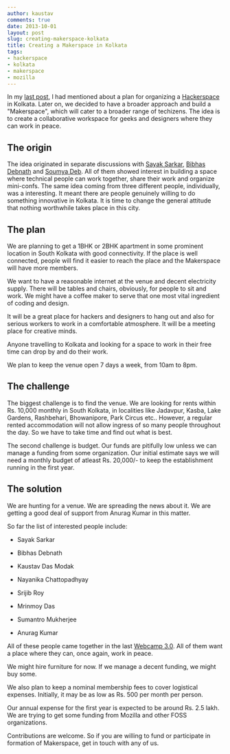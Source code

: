 ```yaml
---
author: kaustav
comments: true
date: 2013-10-01
layout: post
slug: creating-makerspace-kolkata
title: Creating a Makerspace in Kolkata
tags:
- hackerspace
- kolkata
- makerspace
- mozilla
---
```


In my [last post](http://kaustav.codebinders.com/2013/09/webcamp-3-0-kolkata-productive-meetup-geeks.html), I had mentioned about a plan for organizing a [Hackerspace](http://en.wikipedia.org/wiki/Hackerspace) in Kolkata. Later on, we decided to have a broader approach and build a "Makerspace", which will cater to a broader range of techizens. The idea is to create a collaborative workspace for geeks and designers where they can work in peace.<!-- more -->



## The origin



The idea originated in separate discussions with [Sayak Sarkar](http://sayak.in), [Bibhas Debnath](https://twitter.com/iAmBibhas) and [Soumya Deb](http://debs.io). All of them showed interest in building a space where technical people can work together, share their work and organize mini-confs. The same idea coming from three different people, individually, was a interesting. It meant there are people genuinely willing to do something innovative in Kolkata. It is time to change the general attitude that nothing worthwhile takes place in this city.



## The plan



We are planning to get a 1BHK or 2BHK apartment in some prominent location in South Kolkata with good connectivity. If the place is well connected, people will find it easier to reach the place and the Makerspace will have more members.

We want to have a reasonable internet at the venue and decent electricity supply. There will be tables and chairs, obviously, for people to sit and work. We might have a coffee maker to serve that one most vital ingredient of coding and design.

It will be a great place for hackers and designers to hang out and also for serious workers to work in a comfortable atmosphere. It will be a meeting place for creative minds.

Anyone travelling to Kolkata and looking for a space to work in their free time can drop by and do their work.

We plan to keep the venue open 7 days a week, from 10am to 8pm.



## The challenge



The biggest challenge is to find the venue. We are looking for rents within Rs. 10,000 monthly in South Kolkata, in localities like Jadavpur, Kasba, Lake Gardens, Rashbehari, Bhowanipore, Park Circus etc.. However, a regular rented accommodation will not allow ingress of so many people throughout the day. So we have to take time and find out what is best.

The second challenge is budget. Our funds are pitifully low unless we can manage a funding from some organization. Our initial estimate says we will need a monthly budget of atleast Rs. 20,000/- to keep the establishment running in the first year.



## The solution



We are hunting for a venue. We are spreading the news about it. We are getting a good deal of support from Anurag Kumar in this matter.

So far the list of interested people include:





  * Sayak Sarkar


  * Bibhas Debnath


  * Kaustav Das Modak


  * Nayanika Chattopadhyay


  * Srijib Roy


  * Mrinmoy Das


  * Sumantro Mukherjee


  * Anurag Kumar



All of these people came together in the last [Webcamp 3.0](http://kaustav.codebinders.com/2013/09/webcamp-3-0-kolkata-productive-meetup-geeks.html). All of them want a place where they can, once again, work in peace.

We might hire furniture for now. If we manage a decent funding, we might buy some.

We also plan to keep a nominal membership fees to cover logistical expenses. Initially, it may be as low as Rs. 500 per month per person.

Our annual expense for the first year is expected to be around Rs. 2.5 lakh. We are trying to get some funding from Mozilla and other FOSS organizations.

Contributions are welcome. So if you are willing to fund or participate in formation of Makerspace, get in touch with any of us.

